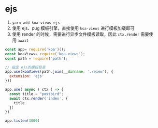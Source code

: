 # ejs

1. `yarn add koa-views ejs`
2. 使用 ejs、pug 模板引擎，直接使用 `koa-views` 进行模板加载即可
3. 使用 render 的时候，需要进行异步文件模板读取，因此 `ctx.render` 需要使用 `await`

```jsx
const app= require('koa')();
const koaViews= require('koa-views');
const path = require('path');

// 指定 ejs的模板目录
app.use(koaViews(path.join(__dirname, './view'), {
  extension: 'ejs'
}))

app.use( async ( ctx ) => {
  const title = "postbird";
  await ctx.render('index', {
    title
  })
})

app.listen(3000)
```
